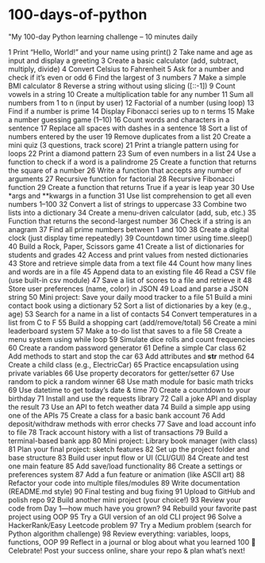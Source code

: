 # 100-days-of-python
"My 100-day Python learning challenge – 10 minutes daily


1	Print “Hello, World!” and your name using print()
2	Take name and age as input and display a greeting
3	Create a basic calculator (add, subtract, multiply, divide)
4	Convert Celsius to Fahrenheit
5	Ask for a number and check if it’s even or odd
6	Find the largest of 3 numbers
7	Make a simple BMI calculator
8	Reverse a string without using slicing ([::-1])
9	Count vowels in a string
10	Create a multiplication table for any number
11	Sum all numbers from 1 to n (input by user)
12	Factorial of a number (using loop)
13	Find if a number is prime
14	Display Fibonacci series up to n terms
15	Make a number guessing game (1–10)
16	Count words and characters in a sentence
17	Replace all spaces with dashes in a sentence
18	Sort a list of numbers entered by the user
19	Remove duplicates from a list
20	Create a mini quiz (3 questions, track score)
21	Print a triangle pattern using for loops
22	Print a diamond pattern
23	Sum of even numbers in a list
24	Use a function to check if a word is a palindrome
25	Create a function that returns the square of a number
26	Write a function that accepts any number of arguments
27	Recursive function for factorial
28	Recursive Fibonacci function
29	Create a function that returns True if a year is leap year
30	Use *args and **kwargs in a function
31	Use list comprehension to get all even numbers 1–100
32	Convert a list of strings to uppercase
33	Combine two lists into a dictionary
34	Create a menu-driven calculator (add, sub, etc.)
35	Function that returns the second-largest number
36	Check if a string is an anagram
37	Find all prime numbers between 1 and 100
38	Create a digital clock (just display time repeatedly)
39	Countdown timer using time.sleep()
40	Build a Rock, Paper, Scissors game
41	Create a list of dictionaries for students and grades
42	Access and print values from nested dictionaries
43	Store and retrieve simple data from a text file
44	Count how many lines and words are in a file
45	Append data to an existing file
46	Read a CSV file (use built-in csv module)
47	Save a list of scores to a file and retrieve it
48	Store user preferences (name, color) in JSON
49	Load and parse a JSON string
50	Mini project: Save your daily mood tracker to a file
51	Build a mini contact book using a dictionary
52	Sort a list of dictionaries by a key (e.g., age)
53	Search for a name in a list of contacts
54	Convert temperatures in a list from C to F
55	Build a shopping cart (add/remove/total)
56	Create a mini leaderboard system
57	Make a to-do list that saves to a file
58	Create a menu system using while loop
59	Simulate dice rolls and count frequencies
60	Create a random password generator
61	Define a simple Car class
62	Add methods to start and stop the car
63	Add attributes and __str__ method
64	Create a child class (e.g., ElectricCar)
65	Practice encapsulation using private variables
66	Use property decorators for getter/setter
67	Use random to pick a random winner
68	Use math module for basic math tricks
69	Use datetime to get today’s date & time
70	Create a countdown to your birthday
71	Install and use the requests library
72	Call a joke API and display the result
73	Use an API to fetch weather data
74	Build a simple app using one of the APIs
75	Create a class for a basic bank account
76	Add deposit/withdraw methods with error checks
77	Save and load account info to file
78	Track account history with a list of transactions
79	Build a terminal-based bank app
80	Mini project: Library book manager (with class)
81	Plan your final project: sketch features
82	Set up the project folder and base structure
83	Build user input flow or UI (CLI/GUI)
84	Create and test one main feature
85	Add save/load functionality
86	Create a settings or preferences system
87	Add a fun feature or animation (like ASCII art)
88	Refactor your code into multiple files/modules
89	Write documentation (README.md style)
90	Final testing and bug fixing
91	Upload to GitHub and polish repo
92	Build another mini project (your choice!)
93	Review your code from Day 1—how much have you grown?
94	Rebuild your favorite past project using OOP
95	Try a GUI version of an old CLI project
96	Solve a HackerRank/Easy Leetcode problem
97	Try a Medium problem (search for Python algorithm challenge)
98	Review everything: variables, loops, functions, OOP
99	Reflect in a journal or blog about what you learned
100	🎉 Celebrate! Post your success online, share your repo & plan what’s next!

